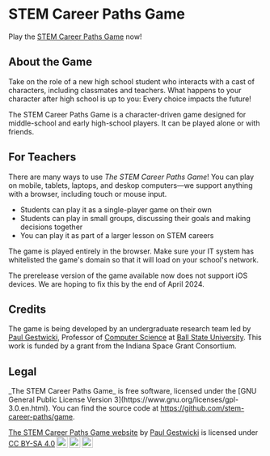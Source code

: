 # STEM Career Paths Game

Play the [STEM Career Paths Game](https://stemcareerpaths.org/game) now!

## About the Game

Take on the role of a new high school student who interacts with a cast
of characters, including classmates and teachers. What happens to your
character after high school is up to you: Every choice impacts the future! 

The STEM Career Paths Game is a character-driven game designed for middle-school
and early high-school players. It can be played alone or with friends.

## For Teachers

There are many ways to use _The STEM Career Paths Game_! You can play on mobile, tablets,
laptops, and deskop computers&mdash;we support anything with a browser, including touch or
mouse input.

- Students can play it as a single-player game on their own
- Students can play in small groups, discussing their goals and making decisions together
- You can play it as part of a larger lesson on STEM careers

The game is played entirely in the browser. Make sure your IT system has whitelisted the
game's domain so that it will load on your school's network.

The prerelease version of the game available now does not support iOS devices. We are hoping
to fix this by the end of April 2024.

## Credits

The game is being developed by an undergraduate research team led by
[Paul Gestwicki](https://www.cs.bsu.edu/~pvgestwicki), Professor of
[Computer Science](https://www.cs.bsu.edu) at 
[Ball State University](https://www.bsu.edu).
This work is funded by a grant from the
Indiana Space Grant Consortium.

## Legal

<p>
_The STEM Career Paths Game_ is free software, licensed under
the [GNU General Public License Version 3](https://www.gnu.org/licenses/gpl-3.0.en.html).
You can find the source code at <a href="https://github.com/stem-career-paths/game">https://github.com/stem-career-paths/game</a>.
</p>

<p xmlns:cc="http://creativecommons.org/ns#" xmlns:dct="http://purl.org/dc/terms/"><a property="dct:title" rel="cc:attributionURL" href="https://stem-careers-game.github.io/">The STEM Career Paths Game website</a> by <a rel="cc:attributionURL dct:creator" property="cc:attributionName" href="https://www.cs.bsu.edu/~pvgestwicki/">Paul Gestwicki</a> is licensed under <a href="http://creativecommons.org/licenses/by-sa/4.0/?ref=chooser-v1" target="_blank" rel="license noopener noreferrer" style="display:inline-block;">CC BY-SA 4.0<img style="height:22px!important;margin-left:3px;vertical-align:text-bottom;" src="https://mirrors.creativecommons.org/presskit/icons/cc.svg?ref=chooser-v1"><img style="height:22px!important;margin-left:3px;vertical-align:text-bottom;" src="https://mirrors.creativecommons.org/presskit/icons/by.svg?ref=chooser-v1"><img style="height:22px!important;margin-left:3px;vertical-align:text-bottom;" src="https://mirrors.creativecommons.org/presskit/icons/sa.svg?ref=chooser-v1"></a></p>
